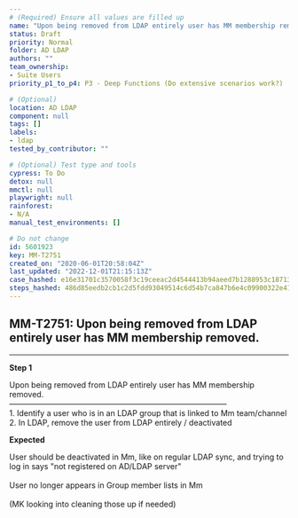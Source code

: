 ```yaml
---
# (Required) Ensure all values are filled up
name: "Upon being removed from LDAP entirely user has MM membership removed."
status: Draft
priority: Normal
folder: AD LDAP
authors: ""
team_ownership: 
- Suite Users
priority_p1_to_p4: P3 - Deep Functions (Do extensive scenarios work?)

# (Optional)
location: AD LDAP
component: null
tags: []
labels: 
- ldap
tested_by_contributor: ""

# (Optional) Test type and tools
cypress: To Do
detox: null
mmctl: null
playwright: null
rainforest: 
- N/A
manual_test_environments: []

# Do not change
id: 5601923
key: MM-T2751
created_on: "2020-06-01T20:58:04Z"
last_updated: "2022-12-01T21:15:13Z"
case_hashed: e16e31701c3570058f3c19ceeac2d4544413b94aeed7b1288953c18713e4c7ceac93b390ba1cfe3645003edc85f2cba1
steps_hashed: 486d85eedb2cb1c2d5fdd93049514c6d54b7ca847b6e4c09900322e413364b719fd9880028208281d53cb57658a439fb
---
```


<!-- (Auto-generated) Based on frontmatter's "key" and "name" -->

## MM-T2751: Upon being removed from LDAP entirely user has MM membership removed.

---

**Step 1**

Upon being removed from LDAP entirely user has MM membership removed.\
————————————————————————————\
1\. Identify a user who is in an LDAP group that is linked to Mm team/channel\
2\. In LDAP, remove the user from LDAP entirely / deactivated

**Expected**

User should be deactivated in Mm, like on regular LDAP sync, and trying to log in says "not registered on AD/LDAP server"\
\
User no longer appears in Group member lists in Mm\
\
(MK looking into cleaning those up if needed)
